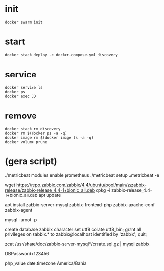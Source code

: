 # init
	docker swarm init
# start
	docker stack deploy -c docker-compose.yml discovery
# service
	docker service ls
	docker ps
	docker exec ID
# remove
	docker stack rm discovery
	docker rm $(docker ps -a -q)
	docker image rm $(docker image ls -a -q)
	docker volume prune

# (gera script)
./metricbeat modules enable prometheus
./metricbeat setup
./metricbeat -e












wget https://repo.zabbix.com/zabbix/4.4/ubuntu/pool/main/z/zabbix-release/zabbix-release_4.4-1+bionic_all.deb
dpkg -i zabbix-release_4.4-1+bionic_all.deb
apt update 

apt install zabbix-server-mysql zabbix-frontend-php zabbix-apache-conf zabbix-agent 

mysql -uroot -p

create database zabbix character set utf8 collate utf8_bin;
grant all privileges on zabbix.* to zabbix@localhost identified by 'zabbix';
quit;

zcat /usr/share/doc/zabbix-server-mysql*/create.sql.gz | mysql zabbix

DBPassword=123456

php_value date.timezone America/Bahia